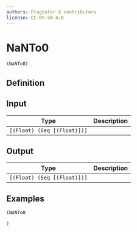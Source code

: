 ```yaml
---
authors: Fragcolor & contributors
license: CC-BY-SA-4.0
---
```



# NaNTo0

```clojure
(NaNTo0)
```


## Definition




## Input

| Type | Description |
|------|-------------|
| `[(Float) (Seq [(Float)])]` |  |


## Output

| Type | Description |
|------|-------------|
| `[(Float) (Seq [(Float)])]` |  |


## Examples

```clojure
(NaNTo0

)
```
